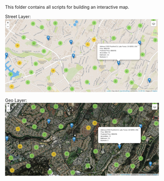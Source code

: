 This folder contains all scripts for building an interactive map.

Street Layer:
![alt text](map_geo.PNG "Street Layer")

Geo Layer:
![alt text](map_satellite.PNG "Geo Layer")
